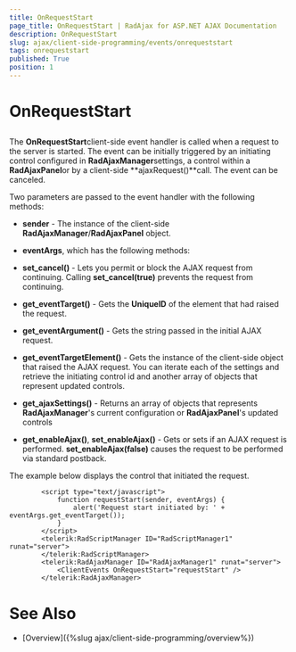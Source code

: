 ```yaml
---
title: OnRequestStart
page_title: OnRequestStart | RadAjax for ASP.NET AJAX Documentation
description: OnRequestStart
slug: ajax/client-side-programming/events/onrequeststart
tags: onrequeststart
published: True
position: 1
---
```


# OnRequestStart



## 

The **OnRequestStart**client-side event handler is called when a request to the server is started. The event can be initially triggered by an initiating control configured in **RadAjaxManager**settings, a control within a **RadAjaxPanel**or by a client-side **ajaxRequest()**call. The event can be canceled.

Two parameters are passed to the event handler with the following methods:

* **sender** - The instance of the client-side **RadAjaxManager**/**RadAjaxPanel** object.

* **eventArgs**, which has the following methods:

* **set_cancel()** - Lets you permit or block the AJAX request from continuing. Calling **set_cancel(true)** prevents the request from continuing.

* **get_eventTarget()** - Gets the **UniqueID** of the element that had raised the request.

* **get_eventArgument()** - Gets the string passed in the initial AJAX request.

* **get_eventTargetElement()** - Gets the instance of the client-side object that raised the AJAX request. You can iterate each of the settings and retrieve the initiating control id and another array of objects that represent updated controls.

* **get_ajaxSettings()** - Returns an array of objects that represents **RadAjaxManager**'s current configuration or **RadAjaxPanel**'s updated controls

* **get_enableAjax()**, **set_enableAjax()** - Gets or sets if an AJAX request is performed. **set_enableAjax(false)** causes the request to be performed via standard postback.

The example below displays the control that initiated the request.

````ASPNET
	    <script type="text/javascript">
	        function requestStart(sender, eventArgs) {
	            alert('Request start initiated by: ' + eventArgs.get_eventTarget());
	        }
	    </script>
	    <telerik:RadScriptManager ID="RadScriptManager1" runat="server">
	    </telerik:RadScriptManager>
	    <telerik:RadAjaxManager ID="RadAjaxManager1" runat="server">
	        <ClientEvents OnRequestStart="requestStart" />
	    </telerik:RadAjaxManager>
````



# See Also

 * [Overview]({%slug ajax/client-side-programming/overview%})
